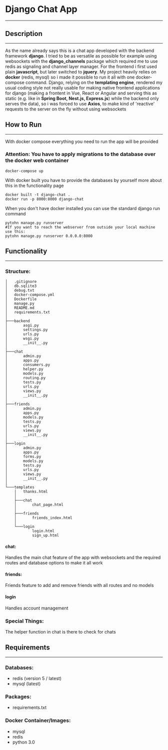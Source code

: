 # Django Chat App
___
## Description
___
As the name already says this is a chat app developed with the backend framework <strong>django</strong>. 
I tried to be as versatile as possible for example using websockets with the <strong>django_channels</strong> package which required me to use redis as signaling and
channel layer manager. For the frontend i first used plain <strong>javascript</strong>, but later switched to <strong>jquery</strong>.
My project heavily relies on <strong>docker</strong> (redis, mysql) so i made it possible to run it all with one docker-compose command. 
Django, relying on the <strong>templating engine</strong>, rendered my usual coding style not really usable for making native frontend applications for django 
(making a frontent in Vue, React or Angular and serving this as static (e.g. like in <strong> Spring Boot, Nest.js, Express.js</strong>) while the backend only serves the data),
so i was forced to use <strong>Axios</strong>, to make kind of 'reactive' requests to the server on the fly without using websockets
## How to Run
___
With docker compose everything you need to run the app will be provided<br />
### Attention: You have to apply migrations to the database over the docker web container
````shell
docker-compose up
````
With docker built you have to provide the databases by yourself more about this in the functionality page 
````shell
docker built -t django-chat .
docker run -p 8000:8000 django-chat 
````
When you don't have docker installed you can use the standard django run command
````shell
pytohn manage.py runserver
#If you want to reach the webserver from outside your local machine use this:
pytohn manage.py runserver 0.0.0.0:8000
````
## Functionality
___
### Structure:
````
│   .gitignore
│   db.sqlite3
│   debug.txt
│   docker-compose.yml
│   Dockerfile
│   manage.py
│   README.md
│   requirements.txt
│
├───backend
│       asgi.py
│       settings.py
│       urls.py
│       wsgi.py
│       __init__.py
│
├───chat
│       admin.py
│       apps.py
│       consumers.py
│       helper.py
│       models.py
│       routing.py
│       tests.py
│       urls.py
│       views.py
│       __init__.py
│
├───friends
│       admin.py
│       apps.py
│       models.py
│       tests.py
│       urls.py
│       views.py
│       __init__.py
│
├───login
│       admin.py
│       apps.py
│       forms.py
│       models.py
│       tests.py
│       urls.py
│       views.py
│       __init__.py
│
└───templates
    │   thanks.html
    │
    ├───chat
    │       chat_page.html
    │
    ├───friends
    │       friends_index.html
    │
    └───login
            login.html
            sign_up.html

````
#### chat:
Handles the main chat feature of the app with websockets and the required routes and database options to make it all work
#### friends:
Friends feature to add and remove friends with all routes and no models
#### login
Handles account management 
### Special Things:
The helper function in chat is there to check for chats
## Requirements
___
### Databases:
- redis (version 5 / latest)
- mysql (latest)
### Packages:
- requirements.txt
### Docker Container/Images:
- mysql
- redis
- python 3.0




